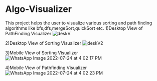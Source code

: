 # Algo-Visualizer
This project helps the user to visualize various sorting and path finding algorithms like bfs,dfs,mergeSort,quickSort etc.
1)Desktop View of PathFinding Visualizer
![deskV](https://user-images.githubusercontent.com/99534166/180643147-6a97da13-45cd-44fe-ac01-5ae7b7002cc6.png)

2)Desktop View of Sorting Visualizer
![deskV2](https://user-images.githubusercontent.com/99534166/180643153-dc8d97f2-670a-4055-bfd4-75077521570d.png)

3)Mobile View of Sorting Visualizer
![WhatsApp Image 2022-07-24 at 4 02 17 PM](https://user-images.githubusercontent.com/99534166/180643194-a26ec038-ae91-4c37-8ac5-dd2b798b06bc.jpeg)

4)Mobile View of Pathfinding Visualizer
![WhatsApp Image 2022-07-24 at 4 02 23 PM](https://user-images.githubusercontent.com/99534166/180643202-259e3c78-597f-434b-afbe-220ee629940c.jpeg)
